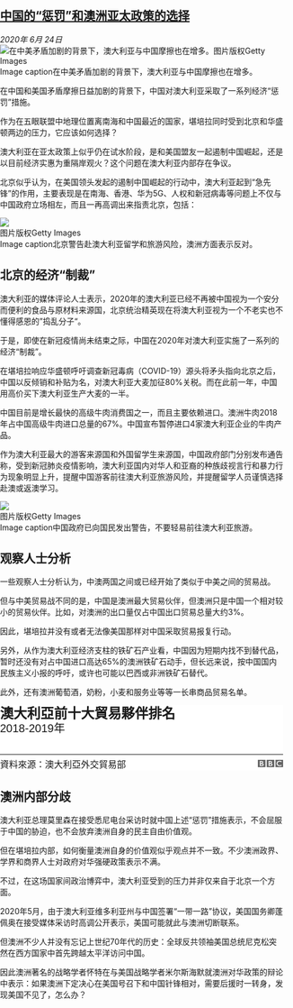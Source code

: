 <!--1593031600000-->
[中国的“惩罚”和澳洲亚太政策的选择](http://www.bbc.com/zhongwen/simp/world-53170148)
------

<div><i>2020年 6月 24日</i></div><div><div class="story-body__inner" property="articleBody"><div class="media-landscape has-caption full-width lead"><span class="image-and-copyright-container"><img class="js-image-replace" alt="在中美矛盾加剧的背景下，澳大利亚与中国摩擦也在增多。" src="https://images.weserv.nl/?url=ichef.bbci.co.uk/news/640/cpsprodpb/EF5E/production/_113087216_whatsubject.jpg"><span class="off-screen">图片版权</span><span class="story-image-copyright">Getty Images</span></span><figcaption class="media-caption"><span class="off-screen">Image caption</span><span class="media-caption__text">在中美矛盾加剧的背景下，澳大利亚与中国摩擦也在增多。</span></figcaption></div><p class="story-body__introduction">在中国和美国矛盾摩擦日益加剧的背景下，中国对澳大利亚采取了一系列经济“惩罚”措施。</p><div id="bbccom_mpu_3" class="bbccom_slot mpu-ad" aria-hidden="true"><div class="bbccom_advert"></div></div><p>作为在五眼联盟中地理位置离南海和中国最近的国家，堪培拉同时受到北京和华盛顿两边的压力，它应该如何选择？</p><p>澳大利亚在亚太政策上似乎仍在试水阶段，是和美国盟友一起遏制中国崛起，还是以目前经济实惠为重隔岸观火？这个问题在澳大利亚内部存在争议。</p><div id="bbccom_mpu_1_2" class="bbccom_slot mpu-ad" aria-hidden="true"><div class="bbccom_advert"></div></div><p>北京似乎认为，在美国领头发起的遏制中国崛起的行动中，澳大利亚起到“急先锋”的作用，主要表现是在南海、香港、华为5G、人权和新冠病毒等问题上不仅与中国政府立场相左，而且一再高调出来指责北京，包括：</p><div class="media-landscape has-caption full-width"><span class="image-and-copyright-container"><img src="https://images.weserv.nl/?url=ichef.bbci.co.uk/news/640/cpsprodpb/13D7E/production/_113087218_whatsubject.jpg"><br><span class="off-screen">图片版权</span><span class="story-image-copyright">Getty Images</span></span><figcaption class="media-caption"><span class="off-screen">Image caption</span><span class="media-caption__text">北京警告赴澳大利亚留学和旅游风险，澳洲方面表示反对。</span></figcaption></div><h2 class="story-body__crosshead">北京的经济“制裁”</h2><p>澳大利亚的媒体评论人士表示，2020年的澳大利亚已经不再被中国视为一个安分而便利的食品与原材料来源国，北京统治精英现在将澳大利亚视为一个不老实也不懂得感恩的”捣乱分子“。</p><p>于是，即使在新冠疫情尚未结束之际，中国在2020年对澳大利亚实施了一系列的经济“制裁”。</p><p>在堪培拉响应华盛顿呼吁调查新冠毒病（COVID-19）源头将矛头指向北京之后，中国以反倾销和补贴为名，对澳大利亚大麦加征80%关税。而在此前一年，中国用高价买下澳大利亚生产大麦的一半。</p><p>中国目前是增长最快的高级牛肉消费国之一，而且主要依赖进口。澳洲牛肉2018年占中国高级牛肉进口总量的67%。中国宣布暂停进口4家澳大利亚企业的牛肉产品。</p><p>作为澳大利亚最大的游客来源国和外国留学生来源国，中国政府部门分别发布通告称，受到新冠肺炎疫情影响，澳大利亚国内对华人和亚裔的种族歧视言行和暴力行为现象明显上升，提醒中国游客前往澳大利亚旅游风险，并提醒留学人员谨慎选择赴澳或返澳学习。</p><div class="media-landscape has-caption full-width"><span class="image-and-copyright-container"><img src="https://images.weserv.nl/?url=ichef.bbci.co.uk/news/640/cpsprodpb/56B4/production/_112869122_gettyimages-1206472146.jpg"><br><span class="off-screen">图片版权</span><span class="story-image-copyright">Getty Images</span></span><figcaption class="media-caption"><span class="off-screen">Image caption</span><span class="media-caption__text">中国政府已向国民发出警告，不要轻易前往澳大利亚旅游。</span></figcaption></div><h2 class="story-body__crosshead">观察人士分析</h2><p>一些观察人士分析认为，中澳两国之间或已经开始了类似于中美之间的贸易战。</p><p>但与中美贸易战不同的是，中国是澳洲最大贸易伙伴，但澳洲只是中国一个相对较小的贸易伙伴。比如，对澳洲的出口量仅占中国出口贸易总量大约3%。</p><p>因此，堪培拉并没有或者无法像美国那样对中国采取贸易报复行动。</p><p>另外，从作为澳大利亚经济支柱的铁矿石产业看，中国因为短期内找不到替代品，暂时还没有对占中国进口高达65%的澳洲铁矿石动手，但长远来说，按中国国内民族主义小报的呼吁，或许也可能以巴西或非洲铁矿石替代。</p><p>此外，还有澳洲葡萄酒，奶粉，小麦和服务业等等一长串商品贸易名单。</p><div class="idt2"><style data-styled="iiWFxl bCwWpe YjuiG fMcNIw kKlRIM eaehaZ fFKUty" data-styled-version="4.0.3">/* sc-component-id: components__EditorialFooterDiv-s4q8aoa-0 */.kKlRIM.kKlRIM{max-width:100%;width:100%;font-size:16px;box-sizing:border-box;word-break:break-word;display:-webkit-box;display:-webkit-flex;display:-ms-flexbox;display:flex;-webkit-align-items:flex-end;-webkit-box-align:flex-end;-ms-flex-align:flex-end;align-items:flex-end;} .kKlRIM.kKlRIM:last-of-type{border-top:1px solid;margin-top:2px;} .kKlRIM.kKlRIM:last-of-type{padding-top:4px;}/* sc-component-id: components__EditorialFooterSource-s4q8aoa-2 */.eaehaZ.eaehaZ{max-width:100%;width:100%;box-sizing:border-box;word-break:break-word;display:-webkit-box;display:-webkit-flex;display:-ms-flexbox;display:flex;-webkit-box-pack:justify;-webkit-justify-content:space-between;-ms-flex-pack:justify;justify-content:space-between;}/* sc-component-id: components__EditorialFooterBBCLogo-s4q8aoa-3 */.fFKUty.fFKUty{margin:4px 0;box-sizing:border-box;height:15px;width:45px;opacity:0.6;margin-left:4px;-webkit-flex:0 0 auto;-ms-flex:0 0 auto;flex:0 0 auto;}/* sc-component-id: components__EditorialTitle-s4q8aoa-4 */.bCwWpe.bCwWpe{font-size:24px;font-weight:bold;line-height:29px;word-break:break-word;padding:0;margin:0;}/* sc-component-id: components__EditorialSubtitle-s4q8aoa-5 */.YjuiG.YjuiG{font-size:20px;font-weight:normal;line-height:24px;word-break:break-word;padding:0;margin:0;}/* sc-component-id: VegaGraph__VegaContainer-s1vljnmg-0 */.fMcNIw.fMcNIw{padding:16px 0;}/* sc-component-id: VegaGraphic__GraphicContainer-hdlj7c-0 */.iiWFxl.iiWFxl{width:100%;background-color:#fff;font-family:Helvetica,Arial,'STHeiti','华文黑体','Microsoft YaHei','微软雅黑','SimSun','宋体';box-sizing:border-box;}</style><style>html, body{margin: 0;padding: 0;}@font-face {font-family: 'ReithSans';font-display: swap;src: url(/static/media/BBCReithSans_W_Rg.woff2) format("woff2"), url(/static/media/BBCReithSans_W_Rg.woff) format("woff");}@font-face {font-family: 'ReithSans';font-display: swap;src: url(/static/media/BBCReithSans_W_Md.woff2) format("woff2"), url(/static/media/BBCReithSans_W_Md.woff) format("woff");font-weight: bold;}@font-face {font-family: 'BBCNassim';font-display: swap;src: url(/static/media/BBCNassimRegularFADesktop.ttf) format("truetype");}@font-face {font-family: 'BBCNassim';font-display: swap;src: url(/static/media/BBCNassimBoldFADesktop.ttf) format("truetype");font-weight: bold;}@font-face {font-family: 'Iskoola_pota_bbc';font-display: swap;src: url(/static/media/iskpotaRegular.ttf) format("truetype");}@font-face {font-family: 'Iskoola_pota_bbc';font-display: swap;src: url(/static/media/iskpotaBold.ttf) format("truetype");font-weight: bold;}@font-face {font-family: 'Latha';font-display: swap;src: url(/static/media/lathaRegular.ttf) format("truetype");}@font-face {font-family: 'Latha';font-display: swap;src: url(/static/media/lathaBold.ttf) format("truetype");font-weight: bold;}@font-face {font-family: 'Mangal';font-display: swap;src: url(/static/media/mangalRegular.ttf) format("truetype");}@font-face {font-family: 'Mangal';font-display: swap;src: url(/static/media/mangalBold.ttf) format("truetype");font-weight: bold;}@font-face {font-family: 'Noto Sans CJK KR';font-display: swap;src: url(/static/media/NotoSansCJKkr-Regular.otf) format("opentype");}@font-face {font-family: 'Noto Sans CJK KR';font-display: swap;src: url(/static/media/NotoSansCJKkr-Bold.otf) format("opentype");font-weight: bold;}@font-face {font-family: 'Noto Sans Gurmukhi';font-display: swap;src: url(/static/media/NotoSansGurmukhi-Regular.ttf) format("truetype");}@font-face {font-family: 'Noto Sans Gurmukhi';font-display: swap;src: url(/static/media/NotoSansGurmukhi-Bold.ttf) format("truetype");font-weight: bold;}@font-face {font-family: 'Padauk';font-display: swap;src: url(/static/media/PadaukRegular.ttf) format("truetype");}@font-face {font-family: 'Padauk';font-display: swap;src: url(/static/media/PadaukBold.ttf) format("truetype");font-weight: bold;}@font-face {font-family: 'Shonar_bangala';font-display: swap;src: url(/static/media/ShonarRegular.ttf) format("truetype");}@font-face {font-family: 'Shonar_bangala';font-display: swap;src: url(/static/media/ShonarBold.ttf) format("truetype");font-weight: bold;}@font-face {font-family: 'NotoSansEthiopic';font-display: swap;src: url(/static/media/NotoSansEthiopic-Regular.ttf) format("truetype");}@font-face {font-family: 'NotoSansEthiopic';font-display: swap;src: url(/static/media/NotoSansEthiopic-Bold.ttf) format("truetype");font-weight: bold;}</style><div data-idt-uuid="6a4167fc-4a1f-4b13-8aec-856117c2ff51"><div data-graphicuuid="6a4167fc-4a1f-4b13-8aec-856117c2ff51" dir="ltr" class="VegaGraphic__GraphicContainer-hdlj7c-0 iiWFxl"><h2 class="components__EditorialTitle-s4q8aoa-4 bCwWpe">澳大利亞前十大貿易夥伴排名</h2><p class="components__EditorialSubtitle-s4q8aoa-5 YjuiG">2018-2019年</p><div data-vegacontainer="true" class="VegaGraph__VegaContainer-s1vljnmg-0 fMcNIw"></div><span class="components__EditorialFooterDiv-s4q8aoa-0 kKlRIM"><span class="components__EditorialFooterSource-s4q8aoa-2 eaehaZ"><div>資料來源：澳大利亞外交貿易部</div><svg height="15" width="45" xmlns="http://www.w3.org/2000/svg" aria-label="BBCLogo" viewBox="0 0 211.122 60.482" rtl="ltr" class="components__EditorialFooterBBCLogo-s4q8aoa-3 fFKUty"><g fill-rule="evenodd"><defs><path id="SVGID_1_" d="M0 0h211.122v60.482H0z"></path></defs><clipPath id="SVGID_2_"><use xlink:href="#SVGID_1_" overflow="visible"></use></clipPath><path d="M187.413 8.567c-.28-.048-.568-.095-.86-.14l-.346-.05c-.487-.067-.984-.123-1.484-.17-.34-.033-.68-.056-1.018-.076-.603-.037-1.2-.052-1.774-.052-.262 0-.412.005-.668.008-.483.008-.952.03-1.415.06-.264.017-.523.04-.78.062-.38.034-.756.075-1.125.122l-.31.042-.342.05-.423.067c-.186.03-.367.062-.547.095-.25.047-.5.097-.746.148-1.514.32-2.914.746-4.208 1.25-.666.26-1.31.54-1.917.84-.507.247-.996.504-1.464.774-.455.263-.893.528-1.312.81-.242.16-.48.323-.71.49-.198.143-.395.286-.586.434-.403.313-.795.63-1.16.955-.342.303-.675.61-.984.918-.267.267-.534.537-.787.82-.255.287-.51.576-.754.877-.265.328-.526.663-.776 1.01-.184.257-.364.518-.538.784-.12.18-.234.362-.348.546-.666 1.088-1.25 2.254-1.727 3.497-.598 1.55-1.03 3.216-1.267 4.99-.074.557-.132 1.124-.165 1.704-.025.445-.043.896-.043 1.353 0 .342.003.68.025 1.014.023.35.05.694.09 1.036l.025.24c.052.406.114.805.19 1.2.03.152.062.307.095.46.07.328.147.652.233.97.112.413.23.818.364 1.216.165.487.34.964.534 1.426.308.735.644 1.44 1.008 2.103.214.39.433.77.66 1.133.183.292.37.57.56.846.248.36.507.707.762 1.037.27.35.55.677.82.99.34.39.683.748 1.013 1.077l.18.175c.274.264.57.55.913.84.233.198.474.406.737.612.245.192.497.39.768.583.322.23.66.466 1.02.698.38.244.78.49 1.207.728.843.472 1.773.925 2.797 1.337.382.152.778.3 1.188.44.405.138.82.267 1.252.392.734.208 1.507.395 2.318.553.652.127 1.332.232 2.034.317.698.084 1.42.15 2.17.187.363.018.732.032 1.107.038.172.003.347.007.52.007 1.343 0 2.584-.05 3.733-.146l.226-.02c.46-.042.9-.09 1.33-.142.656-.082 1.285-.18 1.88-.285.377-.07.74-.143 1.095-.218.55-.118 1.072-.246 1.572-.378.367-.097.724-.2 1.065-.303.41-.123.807-.254 1.18-.382l.364-.127c.18-.064.427-.152.718-.266.384-.15.848-.333 1.375-.558.313-.135.655-.288 1.004-.45.31-.14.64-.3.968-.46.14-.068.28-.132.42-.203v-8.19c-.094.06-.196.12-.293.178l-.562.34c-.56.34-1.1.658-1.643.954-.595.322-1.175.62-1.75.892-1.014.477-1.983.88-2.924 1.217-1.783.64-3.424 1.05-4.87 1.3-.17.03-.34.058-.506.084-.4.063-.78.11-1.148.15-.572.063-1.1.095-1.58.118-.31.013-.6.02-.87.02-.58 0-1.178-.015-1.787-.058-.713-.05-1.44-.13-2.172-.254-1.185-.198-2.373-.5-3.537-.92-.17-.062-.343-.132-.514-.2-.11-.042-.225-.09-.333-.136-.192-.082-.38-.163-.57-.252-.398-.19-.797-.393-1.185-.612-.19-.11-.378-.224-.578-.347-.194-.123-.39-.25-.578-.38-.24-.168-.476-.338-.708-.52-.22-.175-.45-.362-.64-.53l-.272-.244-.135-.124-.08-.076-.1-.095c-.367-.366-.705-.735-1.012-1.104-.172-.208-.334-.416-.488-.626-.15-.2-.287-.406-.42-.606-.127-.19-.246-.386-.358-.577-.17-.29-.324-.58-.465-.865-.122-.245-.232-.49-.336-.732-.176-.41-.327-.828-.453-1.222-.1-.308-.183-.615-.256-.91-.214-.854-.326-1.637-.388-2.3-.023-.258-.04-.495-.05-.714-.015-.328-.02-.612-.02-.84 0-.15.002-.322.01-.52.018-.468.055-1.06.153-1.736.06-.41.144-.85.252-1.31.073-.307.16-.616.258-.938.09-.292.195-.585.31-.886.075-.203.162-.405.25-.61.12-.277.254-.553.398-.835.108-.21.228-.42.35-.633.27-.467.575-.93.92-1.39.125-.164.253-.33.388-.493.173-.21.357-.425.548-.63.097-.102.193-.21.294-.312 1.5-1.5 3.19-2.624 4.938-3.42.27-.123.548-.234.822-.344.28-.11.553-.208.836-.304.302-.1.61-.194.913-.28.288-.08.58-.15.865-.217.288-.067.58-.123.865-.176.317-.06.633-.106.947-.15.316-.04.63-.074.94-.1.598-.052 1.184-.078 1.755-.078.193 0 .38-.002.57.003.423.01.838.024 1.242.05.282.02.556.037.826.062.517.048 1.015.112 1.488.184.42.063.828.136 1.208.21.59.117 1.126.248 1.607.374.315.082.603.168.867.246.396.118.735.224.998.315.455.157.706.25.706.25.403.143.795.302 1.184.457.52.208 1.016.435 1.494.65.397.178.772.364 1.127.537.292.142.563.286.82.418.448.23.826.442 1.138.61l.835.455V11.74s-.503-.208-1.37-.534c-.382-.146-.834-.317-1.348-.5-.287-.1-.586-.21-.907-.317-.254-.086-.516-.18-.79-.267-.306-.097-.623-.203-.952-.302-.235-.07-.48-.145-.724-.215l-.22-.062c-.238-.068-.48-.136-.728-.202-.29-.077-.587-.153-.888-.227l-.58-.14c-.318-.072-.64-.143-.966-.21-.33-.073-.668-.134-1.007-.196zM147.208.21h63.818v60.058h-63.818V.21zM98.16 33.33V45.13h7.663s.153-.004.404-.014c.258-.01.623-.023 1.065-.06.836-.078 1.928-.23 2.99-.59.963-.324 1.9-.81 2.615-1.526.275-.275.503-.562.687-.852.6-.946.753-1.91.786-2.455.018-.236.017-.375.017-.375s.004-.106 0-.29c-.01-.228-.036-.67-.158-1.142-.144-.56-.415-1.21-.896-1.803-.09-.113-.19-.226-.297-.333-.21-.21-.438-.414-.688-.598-.42-.308-.9-.572-1.42-.798-.688-.297-1.46-.52-2.306-.68-.433-.08-.893-.147-1.362-.19-.29-.03-.58-.05-.883-.067-.262-.017-.538-.028-.81-.028-2.72 0-7.41-.003-7.41-.003zM98.16 15.385v11.19h3.71s.248 0 .575-.01c.256-.008.562-.026.835-.04.763-.057 1.82-.163 2.876-.458.206-.058.413-.122.616-.194.828-.295 1.622-.726 2.24-1.333.49-.482.815-1.02 1.03-1.542.262-.64.354-1.253.392-1.687.034-.387.032-.633.032-.633s.008-.185-.008-.475c-.026-.488-.127-1.28-.51-2.043-.187-.366-.44-.718-.786-1.06-.417-.41-.923-.727-1.468-.968-1.045-.46-2.24-.644-3.247-.71-.438-.03-.837-.037-1.177-.037h-5.11z"></path><path d="M90.413 8.632v43.253h16.283s7.94.22 12.324-4.166c3.568-3.568 3.312-7.697 3.312-7.697s.257-4.31-3.047-7.616c-2.815-2.814-6.41-3.564-6.41-3.564s1.624-.762 2.872-2.01c.584-.585 2.662-2.462 2.662-7.018 0-4.59-3.057-7.23-3.057-7.23s-3.345-3.954-10.9-3.954h-14.04v.002zM73.673.21h63.817v60.058H73.672V.21zM24.625 33.33V45.13h7.663s.153-.004.404-.014c.26-.01.623-.023 1.065-.06.835-.078 1.928-.23 2.99-.59.963-.324 1.9-.81 2.614-1.526.277-.275.505-.562.687-.852.602-.946.753-1.91.787-2.455.018-.236.016-.375.016-.375s.004-.106 0-.29c-.008-.228-.036-.67-.157-1.142-.144-.56-.414-1.21-.895-1.803-.09-.113-.19-.226-.297-.333-.21-.21-.437-.414-.687-.598-.42-.308-.9-.572-1.42-.798-.688-.297-1.458-.52-2.306-.68-.433-.08-.892-.147-1.362-.19-.29-.03-.58-.05-.883-.067-.262-.017-.538-.028-.81-.028-2.718 0-7.407-.003-7.407-.003zM24.625 15.385v11.19h3.71s.248 0 .575-.01c.257-.008.562-.026.834-.04.763-.057 1.82-.163 2.876-.458.206-.058.413-.122.616-.194.828-.295 1.622-.726 2.24-1.333.49-.482.814-1.02 1.028-1.542.263-.64.355-1.253.393-1.687.034-.387.032-.633.032-.633s.007-.185-.008-.475c-.026-.488-.128-1.28-.51-2.043-.187-.366-.44-.718-.786-1.06-.417-.41-.923-.727-1.468-.968-1.044-.46-2.24-.644-3.247-.71-.437-.03-.836-.037-1.176-.037h-5.11z"></path><path d="M16.878 8.632v43.253H33.16s7.94.22 12.324-4.166c3.57-3.568 3.312-7.697 3.312-7.697s.258-4.31-3.046-7.616c-2.815-2.814-6.41-3.564-6.41-3.564s1.625-.762 2.872-2.01c.583-.585 2.662-2.462 2.662-7.018 0-4.59-3.055-7.23-3.055-7.23S38.473 8.63 30.917 8.63h-14.04v.002zM.138.21h63.816v60.058H.137V.21z"></path></g></svg></span></span></div></div></div><h2 class="story-body__crosshead">澳洲内部分歧</h2><p>澳大利亚总理莫里森在接受悉尼电台采访时就中国上述“惩罚”措施表示，不会屈服于中国的胁迫，也不会放弃澳洲自身的民主自由价值观。</p><p>但在堪培拉内部，如何衡量澳洲自身的价值观似乎观点并不一致。不少澳洲政界、学界和商界人士对政府对华强硬政策表示不满。</p><p>不过，在这场国家间政治博弈中，澳大利亚受到的压力并非仅来自于北京一个方面。</p><p>2020年5月，由于澳大利亚维多利亚州与中国签署“一带一路”协议，美国国务卿蓬佩奥在接受媒体采访时高调公开表示，美国可能就此与澳洲切断联系。</p><p>但澳洲不少人并没有忘记上世纪70年代的历史：全球反共领袖美国总统尼克松突然在西方国家中首先跨越太平洋访问中国。</p><p>因此澳洲著名的战略学者怀特在与美国战略学者米尔斯海默就澳洲对华政策的辩论中表示：如果澳洲下定决心在美国号召下和中国针锋相对，需要后援时一转身，发现美国不见了，怎么办？</p></div></div>
